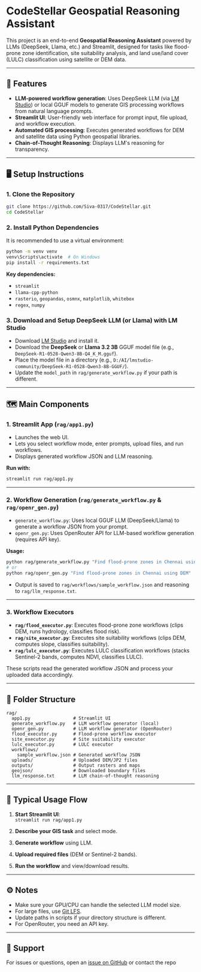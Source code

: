 # CodeStellar Geospatial Reasoning Assistant

This project is an end-to-end **Geospatial Reasoning Assistant** powered by LLMs (DeepSeek, Llama, etc.) and Streamlit, designed for tasks like flood-prone zone identification, site suitability analysis, and land use/land cover (LULC) classification using satellite or DEM data.

---

## 🚀 Features

- **LLM-powered workflow generation**: Uses DeepSeek LLM (via [LM Studio](https://lmstudio.ai/)) or local GGUF models to generate GIS processing workflows from natural language prompts.
- **Streamlit UI**: User-friendly web interface for prompt input, file upload, and workflow execution.
- **Automated GIS processing**: Executes generated workflows for DEM and satellite data using Python geospatial libraries.
- **Chain-of-Thought Reasoning**: Displays LLM's reasoning for transparency.

---

## 🖥️ Setup Instructions

### 1. **Clone the Repository**

```sh
git clone https://github.com/Siva-0317/CodeStellar.git
cd CodeStellar
```

### 2. **Install Python Dependencies**

It is recommended to use a virtual environment:

```sh
python -m venv venv
venv\Scripts\activate  # On Windows
pip install -r requirements.txt
```

**Key dependencies:**
- `streamlit`
- `llama-cpp-python`
- `rasterio`, `geopandas`, `osmnx`, `matplotlib`, `whitebox`
- `regex`, `numpy`

### 3. **Download and Setup DeepSeek LLM (or Llama) with LM Studio**

- Download [LM Studio](https://lmstudio.ai/) and install it.
- Download the **DeepSeek** or **Llama 3.2 3B** GGUF model file (e.g., `DeepSeek-R1-0528-Qwen3-8B-Q4_K_M.gguf`).
- Place the model file in a directory (e.g., `D:/AI/lmstudio-community/DeepSeek-R1-0528-Qwen3-8B-GGUF/`).
- Update the `model_path` in `rag/generate_workflow.py` if your path is different.

---

## 🗺️ Main Components

### 1. **Streamlit App (`rag/app1.py`)**

- Launches the web UI.
- Lets you select workflow mode, enter prompts, upload files, and run workflows.
- Displays generated workflow JSON and LLM reasoning.

**Run with:**
```sh
streamlit run rag/app1.py
```

---

### 2. **Workflow Generation (`rag/generate_workflow.py` & `rag/openr_gen.py`)**

- `generate_workflow.py`: Uses local GGUF LLM (DeepSeek/Llama) to generate a workflow JSON from your prompt.
- `openr_gen.py`: Uses OpenRouter API for LLM-based workflow generation (requires API key).

**Usage:**
```sh
python rag/generate_workflow.py "Find flood-prone zones in Chennai using DEM"
# or
python rag/openr_gen.py "Find flood-prone zones in Chennai using DEM"
```
- Output is saved to `rag/workflows/sample_workflow.json` and reasoning to `rag/llm_response.txt`.

---

### 3. **Workflow Executors**

- **`rag/flood_executor.py`**: Executes flood-prone zone workflows (clips DEM, runs hydrology, classifies flood risk).
- **`rag/site_executor.py`**: Executes site suitability workflows (clips DEM, computes slope, classifies suitability).
- **`rag/lulc_executor.py`**: Executes LULC classification workflows (stacks Sentinel-2 bands, computes NDVI, classifies LULC).

These scripts read the generated workflow JSON and process your uploaded data accordingly.

---

## 📂 Folder Structure

```
rag/
  app1.py                # Streamlit UI
  generate_workflow.py   # LLM workflow generator (local)
  openr_gen.py           # LLM workflow generator (OpenRouter)
  flood_executor.py      # Flood-prone workflow executor
  site_executor.py       # Site suitability executor
  lulc_executor.py       # LULC executor
  workflows/
    sample_workflow.json # Generated workflow JSON
  uploads/               # Uploaded DEM/JP2 files
  outputs/               # Output rasters and maps
  geojson/               # Downloaded boundary files
  llm_response.txt       # LLM chain-of-thought reasoning
```

---

## 📝 Typical Usage Flow

1. **Start Streamlit UI**:  
   `streamlit run rag/app1.py`

2. **Describe your GIS task** and select mode.

3. **Generate workflow** using LLM.

4. **Upload required files** (DEM or Sentinel-2 bands).

5. **Run the workflow** and view/download results.

---

## ⚙️ Notes

- Make sure your GPU/CPU can handle the selected LLM model size.
- For large files, use [Git LFS](https://git-lfs.github.com/).
- Update paths in scripts if your directory structure is different.
- For OpenRouter, you need an API key.

---

## 📧 Support

For issues or questions, open an [issue on GitHub](https://github.com/Siva-0317/CodeStellar/issues) or contact the repo
